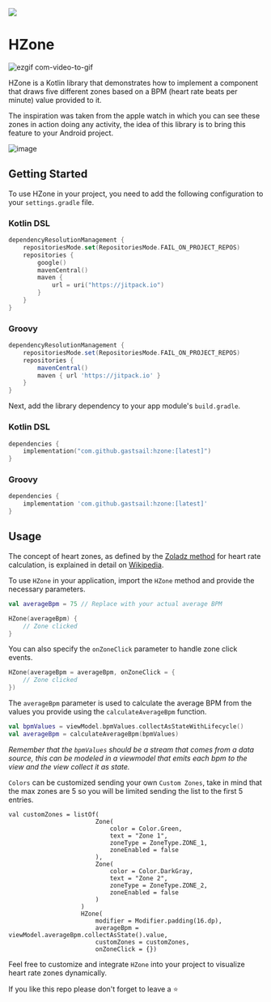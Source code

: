 [![](https://jitpack.io/v/gastsail/hzone.svg)](https://jitpack.io/#gastsail/hzone)

# HZone

![ezgif com-video-to-gif](https://github.com/gastsail/hzone/assets/24615408/79bdb8e7-8cac-47c0-b0f8-c8201369943b)

HZone is a Kotlin library that demonstrates how to implement a component that draws five different zones based on a BPM (heart rate beats per minute) value provided to it.

The inspiration was taken from the apple watch in which you can see these zones in action doing any activity, the idea of this library is to bring this feature to your Android project.

![image](https://help.apple.com/assets/65246DF0BCB79A35E50C3B5B/65246DF5BC91E425490A66F4/en_US/9b1f9230ad244b4fce98a40ae3a6d8fa.png)

## Getting Started

To use HZone in your project, you need to add the following configuration to your `settings.gradle` file.

### Kotlin DSL

```kotlin
dependencyResolutionManagement {
    repositoriesMode.set(RepositoriesMode.FAIL_ON_PROJECT_REPOS)
    repositories {
        google()
        mavenCentral()
        maven {
            url = uri("https://jitpack.io")
        }
    }
}
```

### Groovy

```Groovy
dependencyResolutionManagement {
    repositoriesMode.set(RepositoriesMode.FAIL_ON_PROJECT_REPOS)
    repositories {
        mavenCentral()
        maven { url 'https://jitpack.io' }
    }
}
```

Next, add the library dependency to your app module's `build.gradle`.

### Kotlin DSL

```kotlin
dependencies {
    implementation("com.github.gastsail:hzone:[latest]")
}
```

### Groovy

```Groovy
dependencies {
    implementation 'com.github.gastsail:hzone:[latest]'
}
```

## Usage

The concept of heart zones, as defined by the [Zoladz method](https://en.wikipedia.org/wiki/Heart_rate#Zoladz_method) for heart rate calculation, is explained in detail on [Wikipedia](https://en.wikipedia.org/wiki/Heart_rate).

To use `HZone` in your application, import the `HZone` method and provide the necessary parameters.

```kotlin
val averageBpm = 75 // Replace with your actual average BPM

HZone(averageBpm) {
    // Zone clicked
}
```

You can also specify the `onZoneClick` parameter to handle zone click events.

```kotlin
HZone(averageBpm = averageBpm, onZoneClick = {
    // Zone clicked
})
```

The `averageBpm` parameter is used to calculate the average BPM from the values you provide using the `calculateAverageBpm` function.

```kotlin
val bpmValues = viewModel.bpmValues.collectAsStateWithLifecycle()
val averageBpm = calculateAverageBpm(bpmValues)
```
*Remember that the `bpmValues` should be a stream that comes from a data source, this can be modeled in a viewmodel that emits each bpm to the view and the view collect it as state.*

`Colors` can be customized sending your own `Custom Zones`, take in mind that the max zones are 5 so you will be limited sending the list to the first 5 entries.

```
val customZones = listOf(
                        Zone(
                            color = Color.Green,
                            text = "Zone 1",
                            zoneType = ZoneType.ZONE_1,
                            zoneEnabled = false
                        ),
                        Zone(
                            color = Color.DarkGray,
                            text = "Zone 2",
                            zoneType = ZoneType.ZONE_2,
                            zoneEnabled = false
                        )
                    )
                    HZone(
                        modifier = Modifier.padding(16.dp),
                        averageBpm = viewModel.averageBpm.collectAsState().value,
                        customZones = customZones,
                        onZoneClick = {})
```

Feel free to customize and integrate `HZone` into your project to visualize heart rate zones dynamically.

If you like this repo please don't forget to leave a ⭐️
